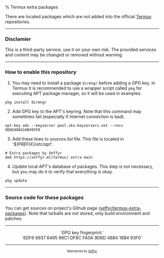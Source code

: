 % Termux extra packages

There are located packages which are not added into the official [Termux](https://termux.com) repositories.

***

### Disclamier

This is a third-party service, use it on your own risk. The provided services and content may be changed or removed without warning.

***

### How to enable this repository

1. You may need to install a package `dirmngr` before adding a GPG key. In Termux it is recommended to use a wrapper script called `pkg` for executing APT package manager, so it will be used in examples.
~~~~~~~~~~~~~~~~~~~~~~~~~~~~~~~~ {#snippet-01 .bash .numberLines startFrom="1"}
pkg install dirmngr
~~~~~~~~~~~~~~~~~~~~~~~~~~~~~~~~~~~~~~~~~~~~~~~~~~~~~~~~~~~~~~~~~~~~~~~~~

2. Add GPG key to the APT's keyring. Note that this command may sometimes fail (especially if Internet connection is bad).
~~~~~~~~~~~~~~~~~~~~~~~~~~~~~~~~ {#snippet-02 .bash .numberLines startFrom="1"}
apt-key adv --keyserver pool.sks-keyservers.net --recv 9D6D488416B493F0
~~~~~~~~~~~~~~~~~~~~~~~~~~~~~~~~~~~~~~~~~~~~~~~~~~~~~~~~~~~~~~~~~~~~~~~~~

3. Add these lines to *sources.list* file. This file is located in '*${PREFIX}/etc/apt*'.
~~~~~~~~~~~~~~~~~~~~~~~~~~~~~~~~ {#snippet-03 .numberLines startFrom="1"}
# Extra packages by Xeffyr
deb https://xeffyr.ml/termux/ extra main
~~~~~~~~~~~~~~~~~~~~~~~~~~~~~~~~~~~~~~~~~~~~~~~~~~~~~~~~~~~~~~~~~~~~~~~~~

4. Update local APT's database of packages. This step is not necessary, but you may do it to verify that everything is okay.
~~~~~~~~~~~~~~~~~~~~~~~~~~~~~~~~ {#snippet-04 .bash .numberLines startFrom="1"}
pkg update
~~~~~~~~~~~~~~~~~~~~~~~~~~~~~~~~~~~~~~~~~~~~~~~~~~~~~~~~~~~~~~~~~~~~~~~~~

***

### Source code for these packages

You can get *sources* on project's Github page ([xeffyr/termux-extra-packages](https://github.com/xeffyr/termux-extra-packages)). Note that tarballs are not stored, only build environment and patches.

***

<p style="text-align:center;">`GPG key fingerprint:`<br>`6DF6 6937 6495 98C1 DF8C FA0A 9D6D 4884 16B4 93F0`</p>

***

<p style="text-align:center;"><font size="1dp">Maintained by <a href="https://github.com/xeffyr">Xeffyr</a></font></p>
